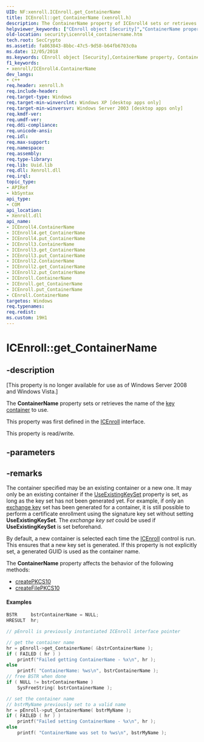 ```yaml
---
UID: NF:xenroll.ICEnroll.get_ContainerName
title: ICEnroll::get_ContainerName (xenroll.h)
description: The ContainerName property of ICEnroll4 sets or retrieves the name of the key container to use.helpviewer_keywords: ["CEnroll object [Security]","ContainerName property","ContainerName property [Security]","ContainerName property [Security]","CEnroll object","ContainerName property [Security]","ICEnroll interface","ContainerName property [Security]","ICEnroll2 interface","ContainerName property [Security]","ICEnroll3 interface","ContainerName property [Security]","ICEnroll4 interface","ICEnroll interface [Security]","ContainerName property","ICEnroll.ContainerName","ICEnroll.get_ContainerName","ICEnroll2 interface [Security]","ContainerName property","ICEnroll2.ContainerName","ICEnroll2::get_ContainerName","ICEnroll2::put_ContainerName","ICEnroll3 interface [Security]","ContainerName property","ICEnroll3.ContainerName","ICEnroll3::get_ContainerName","ICEnroll3::put_ContainerName","ICEnroll4 interface [Security]","ContainerName property","ICEnroll4.ContainerName","ICEnroll4::ContainerName","ICEnroll4::get_ContainerName","ICEnroll4::put_ContainerName","ICEnroll::get_ContainerName","ICEnroll::put_ContainerName","get_ContainerName","security.icenroll4_containername","xenroll/ICEnroll2::ContainerName","xenroll/ICEnroll2::get_ContainerName","xenroll/ICEnroll2::put_ContainerName","xenroll/ICEnroll3::ContainerName","xenroll/ICEnroll3::get_ContainerName","xenroll/ICEnroll3::put_ContainerName","xenroll/ICEnroll4::ContainerName","xenroll/ICEnroll4::get_ContainerName","xenroll/ICEnroll4::put_ContainerName","xenroll/ICEnroll::ContainerName","xenroll/ICEnroll::get_ContainerName","xenroll/ICEnroll::put_ContainerName"]
old-location: security\icenroll4_containername.htm
tech.root: SecCrypto
ms.assetid: fa863843-8bbc-47c5-9d58-b64fb6703c0a
ms.date: 12/05/2018
ms.keywords: CEnroll object [Security],ContainerName property, ContainerName property [Security], ContainerName property [Security],CEnroll object, ContainerName property [Security],ICEnroll interface, ContainerName property [Security],ICEnroll2 interface, ContainerName property [Security],ICEnroll3 interface, ContainerName property [Security],ICEnroll4 interface, ICEnroll interface [Security],ContainerName property, ICEnroll.ContainerName, ICEnroll.get_ContainerName, ICEnroll2 interface [Security],ContainerName property, ICEnroll2.ContainerName, ICEnroll2::get_ContainerName, ICEnroll2::put_ContainerName, ICEnroll3 interface [Security],ContainerName property, ICEnroll3.ContainerName, ICEnroll3::get_ContainerName, ICEnroll3::put_ContainerName, ICEnroll4 interface [Security],ContainerName property, ICEnroll4.ContainerName, ICEnroll4::ContainerName, ICEnroll4::get_ContainerName, ICEnroll4::put_ContainerName, ICEnroll::get_ContainerName, ICEnroll::put_ContainerName, get_ContainerName, security.icenroll4_containername, xenroll/ICEnroll2::ContainerName, xenroll/ICEnroll2::get_ContainerName, xenroll/ICEnroll2::put_ContainerName, xenroll/ICEnroll3::ContainerName, xenroll/ICEnroll3::get_ContainerName, xenroll/ICEnroll3::put_ContainerName, xenroll/ICEnroll4::ContainerName, xenroll/ICEnroll4::get_ContainerName, xenroll/ICEnroll4::put_ContainerName, xenroll/ICEnroll::ContainerName, xenroll/ICEnroll::get_ContainerName, xenroll/ICEnroll::put_ContainerName
f1_keywords:
- xenroll/ICEnroll4.ContainerName
dev_langs:
- c++
req.header: xenroll.h
req.include-header: 
req.target-type: Windows
req.target-min-winverclnt: Windows XP [desktop apps only]
req.target-min-winversvr: Windows Server 2003 [desktop apps only]
req.kmdf-ver: 
req.umdf-ver: 
req.ddi-compliance: 
req.unicode-ansi: 
req.idl: 
req.max-support: 
req.namespace: 
req.assembly: 
req.type-library: 
req.lib: Uuid.lib
req.dll: Xenroll.dll
req.irql: 
topic_type:
- APIRef
- kbSyntax
api_type:
- COM
api_location:
- Xenroll.dll
api_name:
- ICEnroll4.ContainerName
- ICEnroll4.get_ContainerName
- ICEnroll4.put_ContainerName
- ICEnroll3.ContainerName
- ICEnroll3.get_ContainerName
- ICEnroll3.put_ContainerName
- ICEnroll2.ContainerName
- ICEnroll2.get_ContainerName
- ICEnroll2.put_ContainerName
- ICEnroll.ContainerName
- ICEnroll.get_ContainerName
- ICEnroll.put_ContainerName
- CEnroll.ContainerName
targetos: Windows
req.typenames: 
req.redist: 
ms.custom: 19H1
---
```


# ICEnroll::get_ContainerName


## -description


<p class="CCE_Message">[This property is no longer available for use as of Windows Server 2008 and Windows Vista.]

The <b>ContainerName</b> property sets or retrieves the  name of the <a href="https://docs.microsoft.com/windows/desktop/SecGloss/k-gly">key container</a> to use.

This property was first defined in the <a href="https://docs.microsoft.com/windows/desktop/api/xenroll/nn-xenroll-icenroll">ICEnroll</a> interface.

This property is read/write.


## -parameters


## -remarks



The container specified may be an existing container or a new one. It may only be an existing container if the 
<a href="https://docs.microsoft.com/windows/desktop/api/xenroll/nf-xenroll-icenroll-get_useexistingkeyset">UseExistingKeySet</a> property is set, as long as the key set has not been generated yet. For example, if only an <a href="https://docs.microsoft.com/windows/desktop/SecGloss/e-gly">exchange key</a> set has been generated for a container, it is still possible to perform a certificate enrollment using the signature key set without setting <b>UseExistingKeySet</b>. The <i>exchange key set</i> could be used if <b>UseExistingKeySet</b> is set beforehand.

By default, a new container is selected each time the <a href="https://docs.microsoft.com/windows/desktop/api/xenroll/nn-xenroll-icenroll">ICEnroll</a> control is run. This ensures that a new key set is generated. If this property is not explicitly set, a generated GUID is used as the container name.


The <b>ContainerName</b> property affects the behavior of the following methods:

<ul>
<li>
<a href="https://docs.microsoft.com/windows/desktop/api/xenroll/nf-xenroll-icenroll-createpkcs10">createPKCS10</a>
</li>
<li>
<a href="https://docs.microsoft.com/windows/desktop/api/xenroll/nf-xenroll-icenroll-createfilepkcs10">createFilePKCS10</a>
</li>
</ul>



#### Examples


```cpp
BSTR     bstrContainerName = NULL;
HRESULT  hr;

// pEnroll is previously instantiated ICEnroll interface pointer

// get the container name
hr = pEnroll->get_ContainerName( &bstrContainerName );
if ( FAILED ( hr ) )
    printf("Failed getting ContainerName - %x\n", hr );
else
    printf( "ContainerName: %ws\n", bstrContainerName );
// free BSTR when done
if ( NULL != bstrContainerName )
    SysFreeString( bstrContainerName );

// set the container name
// bstrMyName previously set to a valid name
hr = pEnroll->put_ContainerName( bstrMyName );
if ( FAILED ( hr ) )
    printf("Failed setting ContainerName - %x\n", hr );
else
    printf( "ContainerName was set to %ws\n", bstrMyName );
```




